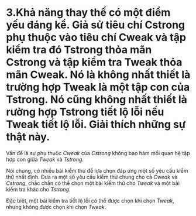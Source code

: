 ﻿# 3.Khả năng thay thế có một điểm yếu đáng kể. Giả sử tiêu chí Cstrong phụ thuộc vào tiêu chí Cweak và tập kiểm tra đó Tstrong thỏa mãn Cstrong và tập kiểm tra Tweak thỏa mãn Cweak. Nó là không nhất thiết là trường hợp Tweak là một tập con của Tstrong. Nó cũng không nhất thiết là rường hợp Tstrong tiết lộ lỗi nếu Tweak tiết lộ lỗi. Giải thích những sự thật này.
Vấn đề là sự phụ thuộc *Cweak* của *Cstrong* không bao hàm mối quan hệ tập hợp con
giữa *Tweak* và *Tstrong*. 

Nói chung, có nhiều bài kiểm thử để lựa chọn đáp ứng
một số yêu cầu kiểm thử nhất định. Đưa ra một số yêu cầu kiểm thử chung cho cả *Cweak* và
*Cstrong*, chắc chắn có thể chọn một bài kiểm thử cho *Tweak* và một bài kiểm tra khác cho
*Tstrong*. 

Đặc biệt, một bài kiểm tra tiết lộ lỗi có thể được chọn khi chọn *Tweak*, nhưng
không được chọn khi chọn *Tweak*.